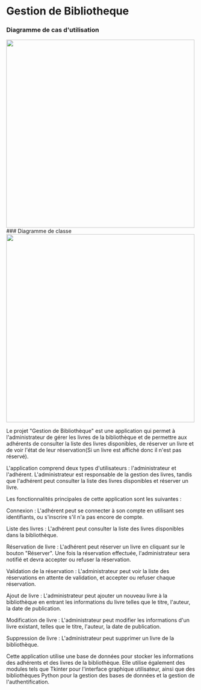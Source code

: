 
# Gestion de Bibliotheque
### Diagramme de cas d'utilisation
<img src="https://cdn.glitch.global/954faddc-7b28-4010-80c3-c42f104147ea/biblio.JPG?v=1683721233236" width="500" >
### Diagramme de classe
<img src="[https://cdn.glitch.global/954faddc-7b28-4010-80c3-c42f104147ea/biblio.JPG?v=1683721233236](https://cdn.glitch.global/954faddc-7b28-4010-80c3-c42f104147ea/Design%20sans%20titre.png?v=1683721234333)" width="500" >

Le projet "Gestion de Bibliothèque"  est une application qui permet à l'administrateur de gérer les livres de la bibliothèque et de permettre aux adhérents de consulter la liste des livres disponibles, de réserver un livre et de voir l'état de leur réservation(Si un livre est affiché donc il n'est pas réservé).

L'application comprend deux types d'utilisateurs : l'administrateur et l'adhérent. L'administrateur est responsable de la gestion des livres, tandis que l'adhérent peut consulter la liste des livres disponibles et réserver un livre.

Les fonctionnalités principales de cette application sont les suivantes :

Connexion : L'adhérent peut se connecter à son compte en utilisant ses identifiants, ou s'inscrire s'il n'a pas encore de compte.

Liste des livres : L'adhérent peut consulter la liste des livres disponibles dans la bibliothèque.

Réservation de livre : L'adhérent peut réserver un livre en cliquant sur le bouton "Réserver". Une fois la réservation effectuée, l'administrateur sera notifié et devra accepter ou refuser la réservation.

Validation de la réservation : L'administrateur peut voir la liste des réservations en attente de validation, et accepter ou refuser chaque réservation.

Ajout de livre : L'administrateur peut ajouter un nouveau livre à la bibliothèque en entrant les informations du livre telles que le titre, l'auteur, la date de publication.

Modification de livre : L'administrateur peut modifier les informations d'un livre existant, telles que le titre, l'auteur, la date de publication.

Suppression de livre : L'administrateur peut supprimer un livre de la bibliothèque.

Cette application utilise une base de données pour stocker les informations des adhérents et des livres de la bibliothèque. Elle utilise également des modules tels que Tkinter pour l'interface graphique utilisateur, ainsi que des bibliothèques Python pour la gestion des bases de données et la gestion de l'authentification.


